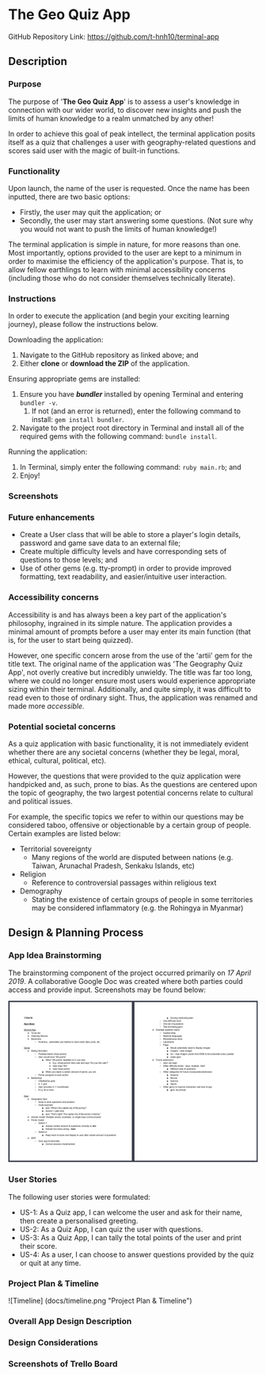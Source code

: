 # The Geo Quiz App

GitHub Repository Link: https://github.com/t-hnh10/terminal-app

## Description

### Purpose

The purpose of '**The Geo Quiz App**' is to assess a user's knowledge in connection with our wider world, to discover new insights and push the limits of human knowledge to a realm unmatched by any other!

In order to achieve this goal of peak intellect, the terminal application posits itself as a quiz that challenges a user with geography-related questions and scores said user with the magic of built-in functions.

### Functionality

Upon launch, the name of the user is requested. Once the name has been inputted, there are two basic options:
- Firstly, the user may quit the application; or
- Secondly, the user may start answering some questions.
(Not sure why you would not want to push the limits of human knowledge!)

The terminal application is simple in nature, for more reasons than one. Most importantly, options provided to the user are kept to a minimum in order to maximise the efficiency of the application's purpose. That is, to allow fellow earthlings to learn with minimal accessibility concerns (including those who do not consider themselves technically literate).

### Instructions

In order to execute the application (and begin your exciting learning journey), please follow the instructions below.

Downloading the application:
1. Navigate to the GitHub repository as linked above; and
2. Either **clone** or **download the ZIP** of the application.

Ensuring appropriate gems are installed:
1. Ensure you have ***bundler*** installed by opening Terminal and entering `bundler -v`.
    1. If not (and an error is returned), enter the following command to install: `gem install bundler`.
2. Navigate to the project root directory in Terminal and install all of the required gems with the following command: `bundle install`.

Running the application:
1. In Terminal, simply enter the following command: `ruby main.rb`; and
2. Enjoy!

### Screenshots

### Future enhancements
- Create a User class that will be able to store a player's login details, password and game save data to an external file;
- Create multiple difficulty levels and have corresponding sets of questions to those levels; and
- Use of other gems (e.g. tty-prompt) in order to provide improved formatting, text readability, and easier/intuitive user interaction.
  
### Accessibility concerns

Accessibility is and has always been a key part of the application's philosophy, ingrained in its simple nature. The application provides a minimal amount of prompts before a user may enter its main function (that is, for the user to start being quizzed).

However, one specific concern arose from the use of the 'artii' gem for the title text. The original name of the application was 'The Geography Quiz App', not overly creative but incredibly unwieldy. The title was far too long, where we could no longer ensure most users would experience appropriate sizing within their terminal. Additionally, and quite simply, it was difficult to read even to those of ordinary sight. Thus, the application was renamed and made more *accessible*.

### Potential societal concerns

As a quiz application with basic functionality, it is not immediately evident whether there are any societal concerns (whether they be legal, moral, ethical, cultural, political, etc).

However, the questions that were provided to the quiz application were handpicked and, as such, prone to bias. As the questions are centered upon the topic of geography, the two largest potential concerns relate to cultural and political issues.

For example, the specific topics we refer to within our questions may be considered taboo, offensive or objectionable by a certain group of people. Certain examples are listed below:
- Territorial sovereignty
    - Many regions of the world are disputed between nations (e.g. Taiwan, Arunachal Pradesh, Senkaku Islands, etc)
- Religion
    - Reference to controversial passages within religious text
- Demography
    - Stating the existence of certain groups of people in some territories may be considered inflammatory (e.g. the Rohingya in Myanmar)

## Design & Planning Process

### App Idea Brainstorming

The brainstorming component of the project occurred primarily on *17 April 2019*. A collaborative Google Doc was created where both parties could access and provide input. Screenshots may be found below:

![Brainstorming1](docs/brainstorming.png "Brainstorming Document")

### User Stories

The following user stories were formulated:
- US-1: As a Quiz app, I can welcome the user and ask for their name, then create a personalised greeting.
- US-2: As a Quiz App, I can quiz the user with questions.
- US-3: As a Quiz App, I can tally the total points of the user and print their score.
- US-4: As a user, I can choose to answer questions provided by the quiz or quit at any time.

### Project Plan & Timeline

![Timeline] (docs/timeline.png "Project Plan & Timeline")

### Overall App Design Description

### Design Considerations

### Screenshots of Trello Board